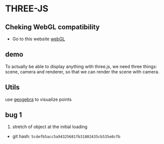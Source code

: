 # THREE-JS

## Cheking WebGL compatibility

-   Go to this website [webGL](https://get.webgl.org)

## demo

To actually be able to display anything with three.js, we need three things: scene, camera and renderer, so that we can render the scene with camera.

## Utils

use [geogebra](https://www.geogebra.org/3d?lang=en) to visualize points

## bug 1

1. stretch of object at the initial loading

-   git hash: `5cdefb5acc5a94325681fb31802435cb535e0cfb`
